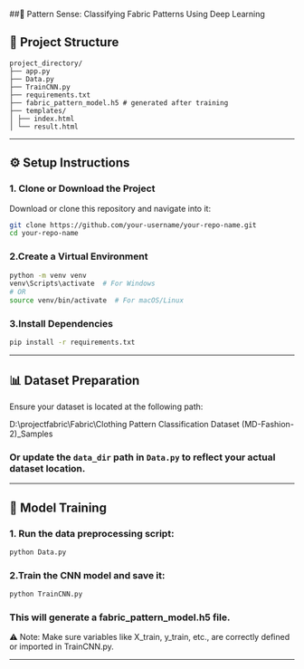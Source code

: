 ##🧵 Pattern Sense: Classifying Fabric Patterns Using Deep Learning

## 📁 Project Structure

```plaintext
project_directory/
├── app.py
├── Data.py
├── TrainCNN.py
├── requirements.txt
├── fabric_pattern_model.h5 # generated after training
├── templates/
│ ├── index.html
│ └── result.html
```


---

## ⚙️ Setup Instructions

### 1. Clone or Download the Project

Download or clone this repository and navigate into it:

```bash
git clone https://github.com/your-username/your-repo-name.git
cd your-repo-name
```

### 2.Create a Virtual Environment

```bash
python -m venv venv
venv\Scripts\activate  # For Windows
# OR
source venv/bin/activate  # For macOS/Linux
```

### 3.Install Dependencies

```bash
pip install -r requirements.txt
```
---

## 📊 Dataset Preparation

Ensure your dataset is located at the following path:

D:\projectfabric\Fabric\Clothing Pattern Classification Dataset (MD-Fashion-2)_Samples


### Or update the `data_dir` path in `Data.py` to reflect your actual dataset location.

---

## 🧠 Model Training

### 1. Run the data preprocessing script:

```bash
python Data.py
```

### 2.Train the CNN model and save it:
```bash
python TrainCNN.py
```
### This will generate a fabric_pattern_model.h5 file.

⚠️ Note: Make sure variables like X_train, y_train, etc., are correctly defined or imported in TrainCNN.py.


---

